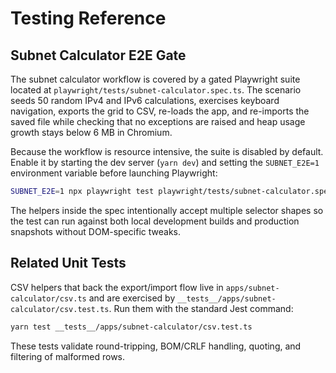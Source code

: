 # Testing Reference

## Subnet Calculator E2E Gate

The subnet calculator workflow is covered by a gated Playwright suite located at
`playwright/tests/subnet-calculator.spec.ts`. The scenario seeds 50 random IPv4
and IPv6 calculations, exercises keyboard navigation, exports the grid to CSV,
re-loads the app, and re-imports the saved file while checking that no
exceptions are raised and heap usage growth stays below 6 MB in Chromium.

Because the workflow is resource intensive, the suite is disabled by default.
Enable it by starting the dev server (`yarn dev`) and setting the
`SUBNET_E2E=1` environment variable before launching Playwright:

```bash
SUBNET_E2E=1 npx playwright test playwright/tests/subnet-calculator.spec.ts
```

The helpers inside the spec intentionally accept multiple selector shapes so
the test can run against both local development builds and production snapshots
without DOM-specific tweaks.

## Related Unit Tests

CSV helpers that back the export/import flow live in
`apps/subnet-calculator/csv.ts` and are exercised by
`__tests__/apps/subnet-calculator/csv.test.ts`. Run them with the standard Jest
command:

```bash
yarn test __tests__/apps/subnet-calculator/csv.test.ts
```

These tests validate round-tripping, BOM/CRLF handling, quoting, and filtering
of malformed rows.
